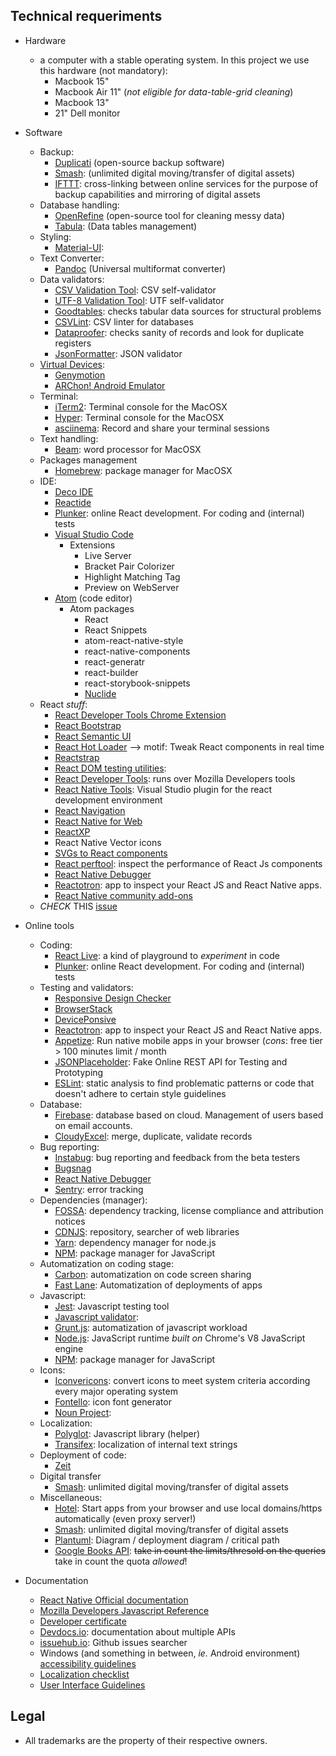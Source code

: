 ## Technical requeriments ##

* Hardware
    - a computer with a stable operating system. In this project we use this hardware (not mandatory):
        - Macbook 15"
        - Macbook Air 11" (_not eligible for data-table-grid cleaning_)
        - Macbook 13"
        - 21" Dell monitor
    
* Software
    
    - Backup:
        - [Duplicati](https://www.duplicati.com/) (open-source backup software)
        - [Smash](https://www.fromsmash.com/): (unlimited digital moving/transfer of digital assets)
        - [IFTTT](https://ifttt.com/): cross-linking between online services for the purpose of backup capabilities and mirroring of digital assets
    - Database handling:
        - [OpenRefine](http://openrefine.org/) (open-source tool for cleaning messy data)
        - [Tabula](https://github.com/tabulapdf/tabula): (Data tables management)
    - Styling:
        - [Material-UI](https://material-ui.com/): 
    - Text Converter:
        - [Pandoc](https://github.com/jgm/pandoc/releases/tag/2.2.1) (Universal multiformat converter)
    - Data validators:
        - [CSV Validation Tool](https://github.com/digital-preservation/csv-validator): CSV self-validator
        - [UTF-8 Validation Tool](https://github.com/digital-preservation/utf8-validator): UTF self-validator
        - [Goodtables](http://try.goodtables.io/): checks tabular data sources for structural problems
        - [CSVLint](http://csvlint.io/): CSV linter for databases
        - [Dataproofer](https://github.com/dataproofer/Dataproofer): checks sanity of records and look for duplicate registers
        - [JsonFormatter](https://jsonformatter.org/json-parser): JSON validator
    - [Virtual Devices](https://bitbucket.org/imhicihu/bibliographical-hybrid-mobile-app/issues/5/workflow-software-android-emulators):
        - [Genymotion](https://www.genymotion.com/)
        - [ARChon! Android Emulator](https://archon-runtime.github.io/)
    - Terminal:
        - [iTerm2](https://www.iterm2.com/): Terminal console for the MacOSX
        - [Hyper](https://hyper.is/): Terminal console for the MacOSX
        - [asciinema](https://asciinema.org/): Record and share your terminal sessions
    - Text handling:
        - [Beam](http://www.bean-osx.com/Bean.html): word processor for MacOSX
    - Packages management
        - [Homebrew](http://brew.sh/): package manager for MacOSX
    - IDE:
        - [Deco IDE](https://www.decoide.org/)
        - [Reactide](https://github.com/reactide/reactide)
        - [Plunker](https://plnkr.co/edit/tpl:wxQVHKHmyJVjcBJQsk6q): online React development. For coding and (internal) tests
        - [Visual Studio Code](https://code.visualstudio.com)
            + Extensions
                - Live Server
                - Bracket Pair Colorizer
                - Highlight Matching Tag
                - Preview on WebServer
        - [Atom](https://atom.io) (code editor)
            + Atom packages
                - React
                - React Snippets
                - atom-react-native-style
                - react-native-components
                - react-generatr
                - react-builder
                - react-storybook-snippets
                - [Nuclide](https://nuclide.io/)
    - React _stuff_:
        - [React Developer Tools Chrome Extension](https://chrome.google.com/webstore/detail/react-developer-tools/fmkadmapgofadopljbjfkapdkoienihi)
        - [React Bootstrap](https://react-bootstrap.github.io/)
        - [React Semantic UI](https://react.semantic-ui.com/)
        - [React Hot Loader](https://github.com/gaearon/react-hot-loader) --> motif: Tweak React components in real time
        - [Reactstrap](https://reactstrap.github.io/)
        - [React DOM testing utilities](https://github.com/kentcdodds/react-testing-library): 
        - [React Developer Tools](https://addons.mozilla.org/en-US/firefox/addon/react-devtools/?src=collection): runs over Mozilla Developers tools
        - [React Native Tools](https://marketplace.visualstudio.com/items?itemName=vsmobile.vscode-react-native): Visual Studio plugin for the react development environment
        - [React Navigation](https://reactnavigation.org/)
        - [React Native for Web](https://github.com/necolas/react-native-web)
        - [ReactXP](https://github.com/Microsoft/reactxp)
        - React Native Vector icons
        - [SVGs to React components](https://svgr.now.sh/)
        - [React perftool](https://github.com/vaheqelyan/react-perftool): inspect the performance of React Js components
        - [React Native Debugger](https://github.com/jhen0409/react-native-debugger)
        - [Reactotron](https://github.com/infinitered/reactotron): app to inspect your React JS and React Native apps.
        - [React Native community add-ons](https://github.com/react-native-community)
    - _CHECK_ THIS [issue](https://bitbucket.org/imhicihu/bibliographical-hybrid-mobile-app/issues/16/software)

* Online tools
    - Coding:
        - [React Live](https://react-live.kitten.sh/): a kind of playground to _experiment_ in code
        - [Plunker](https://plnkr.co/edit/tpl:wxQVHKHmyJVjcBJQsk6q): online React development. For coding and (internal) tests
    - Testing and validators:
        - [Responsive Design Checker](phttp://responsivedesignchecker.com/)
        - [BrowserStack](https://www.browserstack.com/)
        - [DevicePonsive](http://deviceponsive.com/)
        - [Reactotron](https://github.com/infinitered/reactotron): app to inspect your React JS and React Native apps.
        - [Appetize](https://appetize.io/): Run native mobile apps in your browser (_cons_: free tier > 100 minutes limit / month
        - [JSONPlaceholder](https://jsonplaceholder.typicode.com/): Fake Online REST API for Testing and Prototyping
        - [ESLint](https://eslint.org/): static analysis to find problematic patterns or code that doesn't adhere to certain style guidelines
    - Database:
        - [Firebase](https://firebase.google.com): database based on cloud. Management of users based on email accounts.
        - [CloudyExcel](http://www.cloudyexcel.com/compare-excel/): merge, duplicate, validate records
    - Bug reporting:
        - [Instabug](https://instabug.com/): bug reporting and feedback from the beta testers
        - [Bugsnag](https://github.com/bugsnag/bugsnag-react-native)
        - [React Native Debugger](https://github.com/jhen0409/react-native-debugger)
        - [Sentry](https://sentry.io/): error tracking
    - Dependencies (manager):
        - [FOSSA](https://fossa.io/): dependency tracking, license compliance and attribution notices
        - [CDNJS](https://cdnjs.com/): repository, searcher of web libraries
        - [Yarn](https://yarnpkg.com): dependency manager for node.js
        - [NPM](https://www.npmjs.com/): package manager for JavaScript
    - Automatization on coding stage:
        - [Carbon](https://carbon.now.sh/): automatization on code screen sharing
        - [Fast Lane](https://fastlane.tools/): Automatization of deployments of apps
    - Javascript:
        - [Jest](https://jestjs.io/): Javascript testing tool
        - [Javascript validator](https://validatejavascript.com/):
        - [Grunt.js](https://gruntjs.com/): automatization of javascript workload
        - [Node.js](https://nodejs.org/): JavaScript runtime _built on_ Chrome's V8 JavaScript engine
        - [NPM](https://www.npmjs.com/): package manager for JavaScript
    - Icons:
        - [Iconvericons](https://iconverticons.com/): convert icons to meet system criteria according every major operating system
        - [Fontello](http://fontello.com/): icon font generator
        - [Noun Project](https://thenounproject.com/):
    - Localization:
        - [Polyglot](https://github.com/airbnb/polyglot.js): Javascript library (helper)
        - [Transifex](https://www.transifex.com/): localization of internal text strings
    - Deployment of code:
        - [Zeit](https://zeit.co/)
    - Digital transfer
        - [Smash](https://www.fromsmash.com/): unlimited digital moving/transfer of digital assets
    - Miscellaneous:
        - [Hotel](https://github.com/typicode/hotel): Start apps from your browser and use local domains/https automatically (even proxy server!)
        - [Smash](https://www.fromsmash.com/): unlimited digital moving/transfer of digital assets
        - [Plantuml](http://www.plantuml.com/plantuml/uml/):  Diagram / deployment diagram / critical path
        - [Google Books API](https://developers.google.com/books/): ~~take in count the limits/thresold on the queries~~ take in count the quota _allowed_!

* Documentation
     - [React Native Official documentation](https://facebook.github.io/react-native/docs/getting-started.html)
     - [Mozilla Developers Javascript Reference](https://developer.mozilla.org/en-US/docs/Web/JavaScript/Reference)
     - [Developer certificate](https://developercertificate.org/)
     - [Devdocs.io](https://devdocs.io/): documentation about multiple APIs
     - [issuehub.io](http://issuehub.io/): Github issues searcher
     - Windows (and something in between, _ie._ Android environment) [accessibility guidelines](https://github.com/Microsoft/WindowsTemplateStudio/blob/dev/docs/accessibility.md)
     - [Localization checklist](https://www.transifex.com/resources/website-translation-checklist/)
     - [User Interface Guidelines](https://developer.android.com/guide/practices/ui_guidelines/)

## Legal ##

* All trademarks are the property of their respective owners.